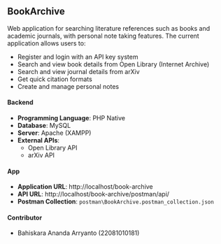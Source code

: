 ## BookArchive

Web application for searching literature references such as books and academic journals, with personal note taking features. The current application allows users to:
- Register and login with an API key system
- Search and view book details from Open Library (Internet Archive)
- Search and view journal details from arXiv
- Get quick citation formats
- Create and manage personal notes

#### Backend
- **Programming Language**: PHP Native
- **Database**: MySQL
- **Server**: Apache (XAMPP)
- **External APIs**: 
  - Open Library API
  - arXiv API

#### App
- **Application URL**: http://localhost/book-archive
- **API URL**: http://localhost/book-archive/postman/api/
- **Postman Collection**: ```postman\BookArchive.postman_collection.json```

#### Contributor
- Bahiskara Ananda Arryanto (22081010181)
